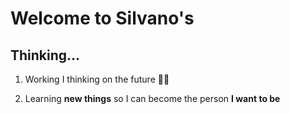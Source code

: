 # Welcome to Silvano's
## Thinking... 


1. Working I thinking on the future :man_technologist:


2. Learning **new things** so I can become the person **I want to be**
